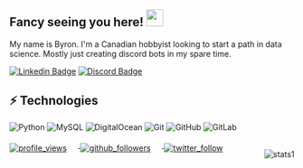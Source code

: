 ## Fancy seeing you here! <img src="https://raw.githubusercontent.com/aemmadi/aemmadi/master/wave.gif" width="30px">

My name is Byron. I'm a Canadian hobbyist looking to start a path in data science. Mostly just creating discord bots in my spare time.

[![Linkedin Badge](https://img.shields.io/badge/-ByronMackinnon-blue?style=flat-square&logo=Linkedin&logoColor=white&link=https://www.linkedin.com/in/byronmackinnon/)](https://www.linkedin.com/in/byronmackinnon/)
[![Discord Badge](https://img.shields.io/badge/-Discord-7289DA?style=flat-square&logo=Discord&logoColor=white)](https://www.discord.com/invite/RU3Ee8WCuZ)

## ⚡ Technologies

![Python](https://img.shields.io/badge/-Python-black?style=flat-square&logo=Python)
![MySQL](https://img.shields.io/badge/-MySQL-black?style=flat-square&logo=mysql)
![DigitalOcean](https://img.shields.io/badge/-Digital%20Ocean-darkblue?style=flat-square&logo=digitalocean)
![Git](https://img.shields.io/badge/-Git-black?style=flat-square&logo=git)
![GitHub](https://img.shields.io/badge/-GitHub-181717?style=flat-square&logo=github)
![GitLab](https://img.shields.io/badge/-GitLab-FCA121?style=flat-square&logo=gitlab)

<div class=badges align=left>
    <a href=https://github.com/ByronMackinnon>
      <img
       alt=profile_views
       align=center
       style="margin-right: 20px; margin-bottom: -10px"
       src=https://komarev.com/ghpvc/?username=ByronMackinnon&style=flat&color=brightgreen>
    </a> 
    <a href=https://github.com/ByronMackinnon>
      <img
       alt=github_followers
       align=center
       style="margin-right: 20px; margin-bottom: -10px"
       src=https://img.shields.io/github/followers/ByronMackinnon?style=social&label=Github&logo=github>
    </a>
    <a href=https://twitter.com/BManIRL>
      <img
       alt=twitter_follow
       align=center
       style="margin-right: 20px; margin-bottom: -10px"
       src=https://img.shields.io/twitter/follow/BManIRL?style=social&label=Twitter&logo=twitter&color=lightgray>
    </a>
</div>

<div class=stats>
    <img
     alt=stats1
     align=right
     style="object-fit: none; object-position: 0 -50px;"
     src=https://github-readme-stats.vercel.app/api?username=ByronMackinnon&count_private=true&show_icons=true&theme=gradient&bg_color=45,E76344,904E95&title_color=FFFFFF&text_color=FFFFFF&icon_color=FFFFFF>
</div>
